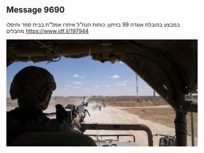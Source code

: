 ## Message 9690

במבצע בהובלת אוגדה 99 בזיתון:
כוחות הנח"ל איתרו אמל"ח בבית ספר וחיסלו מחבלים
https://www.idf.il/197944

![Photo](./9690/9690_photo.jpg)
